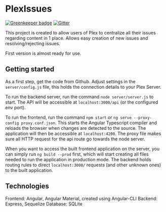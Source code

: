 # PlexIssues

[![Greenkeeper badge](https://badges.greenkeeper.io/Tommatheussen/PlexIssues.svg)](https://greenkeeper.io/)
[![Gitter](https://img.shields.io/gitter/room/nwjs/nw.js.svg)](https://gitter.im/PlexIssues/Lobby)

This project is created to allow users of Plex to centralize all their issues regarding content in 1 place.
Allows easy creation of new issues and resolving/rejecting issues.

First version is almost ready for use.

## Getting started
As a first step, get the code from Github.
Adjust settings in the `server/config.js` file, this holds the connection details to your Plex Server.

To run the backend server, run the command `node server/server.js` to start. The API will be accessible at `localhost:3000/api` (or the configured env port).

To run the frontend, run the command `npm start` or `ng serve --proxy-config proxy.conf.json`. This starts the Angular Typescript compiler and reloads the browser when changes are detected to the source. The application will then be accessible at `localhost:4200`. The proxy file makes sure all HTTP request for the api route go towards the node server.

When you want to access the built frontend application on the server, you can simply run `ng build --prod` first, which will start creating all files needed to run the application in production mode.
The backend holds routing rules to direct `localhost:3000/` requests (and other unknown ones) to the built application.

## Technologies
Frontend: Angular, Angular Material, created using Angular-CLI
Backend: Express, Sequelize
Database: SQLite
